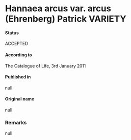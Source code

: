 Hannaea arcus var. arcus (Ehrenberg) Patrick VARIETY
=======

#### Status
ACCEPTED

#### According to
The Catalogue of Life, 3rd January 2011

#### Published in
null

#### Original name
null

### Remarks
null